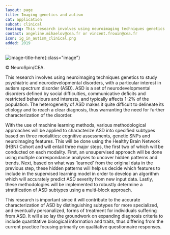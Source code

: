 ```yaml
---
layout: page
title: Imaging genetics and autism
cat: application
subcat: clinical
teasing: This research involves using neuroimaging techniques genetics to study psychiatric and neurodevelopmental disorders, with a particular interest in autism spectrum disorder (ASD).
contact: angeline.mihaelov@cea.fr or vincent.frouin@cea.fr
icon: ig_in_autism_clinical.png
added: 2019
---
```


![image-title-here]({{site.url}}/{{site.baseurl}}/images/research/{{page.icon}}){:class="image"}

&#169; NeuroSpin/CEA.

This research involves using neuroimaging techniques genetics to study psychiatric and neurodevelopmental disorders, with a particular interest in autism spectrum disorder (ASD). ASD is a set of neurodevelopmental disorders defined by social difficulties, communicative deficits and restricted behaviours and interests, and typically affects 1-2% of the population. The heterogeneity of ASD makes it quite difficult to delineate its etiology and to reach a clear diagnosis, thus warranting the need for further characterization of the disorder.  

With the use of machine learning methods, various methodological approaches will be applied to characterize ASD into specified subtypes based on three modalities: cognitive assessments, genetic SNPs and neuroimaging features. This will be done using the Healthy Brain Network (HBN) Cohort and will entail three major steps, the first two of which will be conducted on each modality. First, an unsupervised approach will be done using multiple correspondance analyses to uncover hidden patterns and trends. Next, based on what was ‘learned’ from the original data in the previous step, these hidden patterns will help us decide which features to include in the supervised learning model in order to develop an algorithm which will accurately predict ASD severity from new input data. Lastly, these methodologies will be implemented to robustly determine a stratification of ASD subtypes using a multi-block approach.

This research is important since it will contribute to the accurate characterization of ASD by distinguishing subtypes for more specialized, and eventually personalized, forms of treatment for individuals suffering from ASD. It will also lay the groundwork on expanding diagnosis criteria to include quantitative biological information and traits, thus differing from the current practice focusing primarily on qualitative questionnaire responses.
